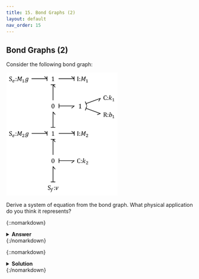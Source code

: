 ```yaml
---
title: 15. Bond Graphs (2)
layout: default
nav_order: 15
---
```


## Bond Graphs (2)
Consider the following bond graph:

<img src="assets/images/bondgraphquartercar.png" width="300">

Derive a system of equation from the bond graph. What physical application do you think it represents?

{::nomarkdown}<details><summary><strong>Answer</strong></summary>{:/nomarkdown}

$m_1 \dot{v}_1 + k_1 (x_1+x_2) + b_1 (v_1+v_2) + m_1 g = 0$\
$m_2 \dot{v}_2 + k_1 (x_1+x_2) + b_1 (v_1+v_2) + m_2 g - k_2 (x_2 + x) = 0$\
v_1 = \dot{x_1}
v_2 = \dot{x_2}
v = \dot{x}

{::nomarkdown}</details>{:/nomarkdown}



{::nomarkdown}<details><summary><strong>Solution</strong></summary>{:/nomarkdown}

It appears to be a mechanical system, based on the $C$, $R$, $k$ and $mg$ variables. 

First we need to number the nodes:

<img src="assets/images/bondgraphnumbered.png" width="300">

Then we start with the four junctions (*"constraint equations"*). Remember: 0-junctions represent *common effort*, while 1-junctiosn represent *common flow*:

$F_1 + F_2 + F_3 = 0$\
$v_1 = v_2 = v_3$\
$F_3 = F_4 = F_7$\
$v_3 + v_4 + v_7 = 0$\
$F_4 + F_5 + F_6 = 0$\
$v_4 = v_5 = v_6$\
$F_7 + F_8 + F_9 + F_{10} = 0$\
$v_7 = v_8 = v_9 = v_{10}$\
$F_{10} = F_{11} = F_{12}$\
$v_{10} + v_{11} + v_{12} = 0$

Then add one equation for each element (*"constitutive equations"*):

$\mathrm{S}_\mathrm{e}\mathrm{:}m_1 g \rightarrow F_1 = m_1 g$\
$\mathrm{I}\mathrm{:}m_1 \rightarrow  v_2 = \frac{1}{m_1} \int{F_2} dt$\
$\mathrm{C}\mathrm{:}\dfrac{1}{k_1} \rightarrow  F_5 = k_1 \int{v_5} dt$\
$\mathrm{R}\mathrm{:}\dfrac{1}{b_1} \rightarrow  F_6 = b_1 v_6$\
$\mathrm{S}_\mathrm{e}\mathrm{:}m_2 g \rightarrow F_8 = m_2 g$\
$\mathrm{I}\mathrm{:}m_2 \rightarrow  v_9 = \frac{1}{m_2} \int{F_9} dt$\
$\mathrm{C}\mathrm{:}\dfrac{1}{k_2} \rightarrow  F_{11} = k_2 \int{v_{11}} dt$\
$\mathrm{S}_\mathrm{f}\mathrm{:}v \rightarrow v_{12} = v$

We can finally simplify the system by eliminating redundant varibles. We also rewrite integrals into derivatives and introduce position variables.

$m_1 \dot{v}_1 + k_1 (x_1+x_2) + b_1 (v_1+v_2) + m_1 g = 0$\
$m_2 \dot{v}_2 + k_1 (x_1+x_2) + b_1 (v_1+v_2) + m_2 g - k_2 (x_2 + x) = 0$\
$v_1 = \dot{x_1}$\
$v_2 = \dot{x_2}$\
$v = \dot{x}$

This is a vertial two-mass system with a prescribed motion in one end - most likely a *quarter-car model*, representing the suspension on one wheel of a car.

{::nomarkdown}</details>{:/nomarkdown}

